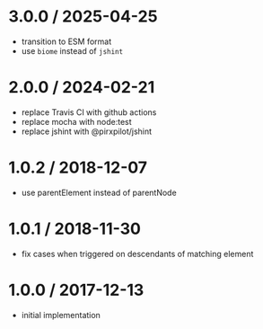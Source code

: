 
3.0.0 / 2025-04-25
==================

 * transition to ESM format
 * use `biome` instead of `jshint`

2.0.0 / 2024-02-21
==================

 * replace Travis CI with github actions
 * replace mocha with node:test
 * replace jshint with @pirxpilot/jshint

1.0.2 / 2018-12-07
==================

 * use parentElement instead of parentNode

1.0.1 / 2018-11-30
==================

 * fix cases when triggered on descendants of matching element

1.0.0 / 2017-12-13
==================

 * initial implementation

